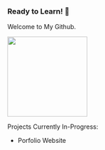 ### Ready to Learn! 👋

Welcome to My Github.

<img height="180em" src="https://github-readme-stats.vercel.app/api?username=shenalexw&theme=dark&show_icons=true&hide_border=true&&count_private=true&include_all_commits=true&hide=prs,issues,contribs" />

Projects Currently In-Progress:
  - Porfolio Website
